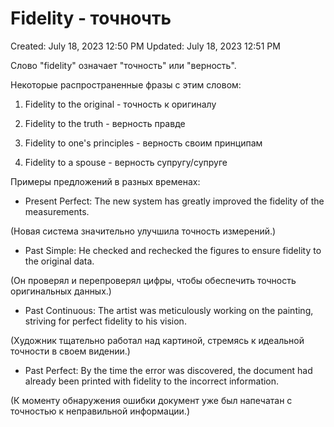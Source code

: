 # Fidelity - точночть

Created: July 18, 2023 12:50 PM
Updated: July 18, 2023 12:51 PM

Слово "fidelity" означает "точность" или "верность".

Некоторые распространенные фразы с этим словом:

1. Fidelity to the original - точность к оригиналу

2. Fidelity to the truth - верность правде

3. Fidelity to one's principles - верность своим принципам

4. Fidelity to a spouse - верность супругу/супруге

Примеры предложений в разных временах:

- Present Perfect: The new system has greatly improved the fidelity of the measurements.

(Новая система значительно улучшила точность измерений.)

- Past Simple: He checked and rechecked the figures to ensure fidelity to the original data.

(Он проверял и перепроверял цифры, чтобы обеспечить точность оригинальных данных.)

- Past Continuous: The artist was meticulously working on the painting, striving for perfect fidelity to his vision.

(Художник тщательно работал над картиной, стремясь к идеальной точности в своем видении.)

- Past Perfect: By the time the error was discovered, the document had already been printed with fidelity to the incorrect information.

(К моменту обнаружения ошибки документ уже был напечатан с точностью к неправильной информации.)
